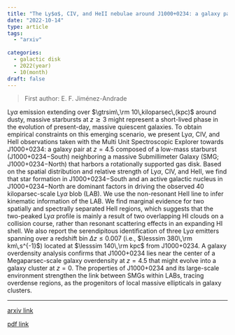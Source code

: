 ```yaml
---
title: "The Ly$α$, CIV, and HeII nebulae around J1000+0234: a galaxy pair at the center of a galaxy overdensity at $z=4.5$"
date: "2022-10-14"
type: article
tags:
  - "arxiv"
  
categories:
  - galactic disk
  - 2022(year)
  - 10(month)
draft: false
---
```

> First author: E. F. Jiménez-Andrade

 Ly$\alpha$ emission extending over $\gtrsim\,\rm 10\,kiloparsec\,(kpc)$
around dusty, massive starbursts at $z\gtrsim3$ might represent a short-lived
phase in the evolution of present-day, massive quiescent galaxies. To obtain
empirical constraints on this emerging scenario, we present Ly$\alpha$, CIV,
and HeII observations taken with the Multi Unit Spectroscopic Explorer towards
J1000$+$0234: a galaxy pair at $z=4.5$ composed of a low-mass starburst
(J1000$+$0234$-$South) neighboring a massive Submillimeter Galaxy (SMG;
J1000$+$0234$-$North) that harbors a rotationally supported gas disk. Based on
the spatial distribution and relative strength of Ly$\alpha$, CIV, and HeII, we
find that star formation in J1000+0234$-$South and an active galactic nucleus
in J1000+0234$-$North are dominant factors in driving the observed 40
kiloparsec-scale Ly$\alpha$ blob (LAB). We use the non-resonant HeII line to
infer kinematic information of the LAB. We find marginal evidence for two
spatially and spectrally separated HeII regions, which suggests that the
two-peaked Ly$\alpha$ profile is mainly a result of two overlapping HI clouds
on a collision course, rather than resonant scattering effects in an expanding
HI shell. We also report the serendipitous identification of three Ly$\alpha$
emitters spanning over a redshift bin $\Delta z \leq 0.007$ (i.e., $\lesssim
380\,\rm km\,s^{-1}$) located at $\lesssim 140\,\rm kpc$ from J1000+0234. A
galaxy overdensity analysis confirms that J1000+0234 lies near the center of a
Megaparsec-scale galaxy overdensity at $z= 4.5$ that might evolve into a galaxy
cluster at $z=0$. The properties of J1000+0234 and its large-scale environment
strengthen the link between SMGs within LABs, tracing overdense regions, as the
progenitors of local massive ellipticals in galaxy clusters.

---
[arxiv link](http://arxiv.org/abs/2210.07982v1)

[pdf link](http://arxiv.org/pdf/2210.07982v1)